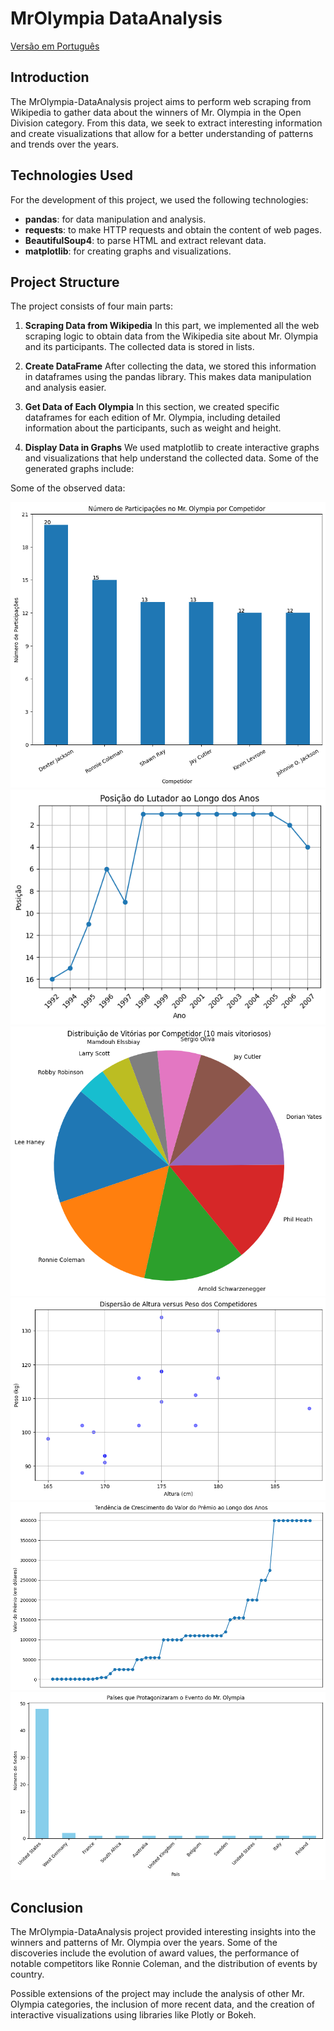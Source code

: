 # MrOlympia DataAnalysis

[Versão em Português](README.md)

## Introduction
The MrOlympia-DataAnalysis project aims to perform web scraping from Wikipedia to gather data about the winners of Mr. Olympia in the Open Division category. From this data, we seek to extract interesting information and create visualizations that allow for a better understanding of patterns and trends over the years.

## Technologies Used
For the development of this project, we used the following technologies:

* **pandas**: for data manipulation and analysis.
* **requests**: to make HTTP requests and obtain the content of web pages.
* **BeautifulSoup4**: to parse HTML and extract relevant data.
* **matplotlib**: for creating graphs and visualizations.

## Project Structure
The project consists of four main parts:

1. **Scraping Data from Wikipedia**
In this part, we implemented all the web scraping logic to obtain data from the Wikipedia site about Mr. Olympia and its participants. The collected data is stored in lists.

2. **Create DataFrame**
After collecting the data, we stored this information in dataframes using the pandas library. This makes data manipulation and analysis easier.

3. **Get Data of Each Olympia**
In this section, we created specific dataframes for each edition of Mr. Olympia, including detailed information about the participants, such as weight and height.

4. **Display Data in Graphs**
We used matplotlib to create interactive graphs and visualizations that help understand the collected data. Some of the generated graphs include:

Some of the observed data:

![graph](images/data1.png "Participações Mr Olympia")
![graph](images/data2.png "Posições de Ronne Coleman")
![graph](images/data3.png "Distribuição de Vitórias")
![graph](images/data4.png "Dispersão de peso x altura")
![graph](images/data5.png "Tendência de crecimento de prêmio")
![graph](images/data6.png "Países sediaram evento")

## Conclusion
The MrOlympia-DataAnalysis project provided interesting insights into the winners and patterns of Mr. Olympia over the years. Some of the discoveries include the evolution of award values, the performance of notable competitors like Ronnie Coleman, and the distribution of events by country.

Possible extensions of the project may include the analysis of other Mr. Olympia categories, the inclusion of more recent data, and the creation of interactive visualizations using libraries like Plotly or Bokeh.
